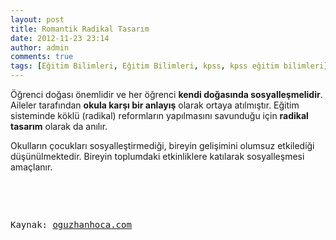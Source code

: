 ```yaml
---
layout: post
title: Romantik Radikal Tasarım 
date: 2012-11-23 23:14
author: admin
comments: true
tags: [Eğitim Bilimleri, Eğitim Bilimleri, kpss, kpss eğitim bilimleri]
---
```

Öğrenci doğası önemlidir ve her öğrenci <strong>kendi doğasında sosyalleşmelidir</strong>. Aileler tarafından <strong>okula karşı bir anlayış</strong> olarak ortaya atılmıştır. Eğitim sisteminde köklü (radikal) reformların yapılmasını savunduğu için <strong>radikal tasarım</strong> olarak da anılır.

Okulların çocukları sosyalleştirmediği, bireyin gelişimini olumsuz etkilediği düşünülmektedir. Bireyin toplumdaki etkinliklere katılarak sosyalleşmesi amaçlanır.

&nbsp;

&nbsp;
<pre>Kaynak: <a href="http://www.oguzhanhoca.com" rel="nofollow" target="_blank">oguzhanhoca.com</a></pre>
